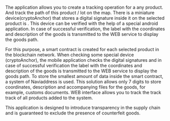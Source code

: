 The application allows you to create a tracking operation for a any product. And track the path of this product / lot on the map.
There is a miniature device(cryptoAnchor) that stores a digital signature inside it on the selected product is . 
This device can be verified with the help of a special android application. In case of successful verification, 
the label with the coordinates and description of the goods is transmitted to the WEB service to display the goods path.

For this purpose, a smart contract is created for each selected product in the blockchain network.
When checking some special device (cryptoAnchor), the mobile application checks the digital signatures and in case of successful verification 
the label with the coordinates and description of the goods is transmitted to the WEB service to display the goods path.
To store the smallest amount of data inside the smart contract, a system of Naviaddress is used. This solution allows only 7 digits to store coordinates, 
description and accompanying files for the goods, for example, customs documents.
WEB interface allows you to track the track track of all products added to the system.

This application is designed to introduce transparency in the supply chain and is guaranteed to exclude the presence of counterfeit goods.